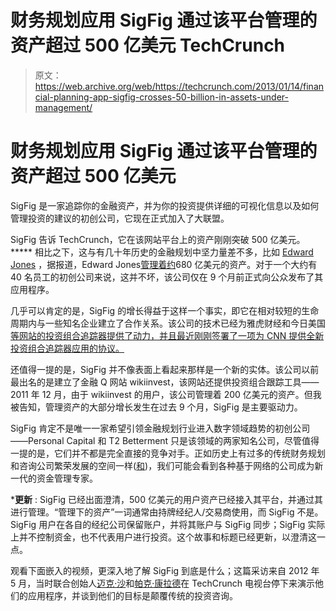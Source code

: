 # 财务规划应用 SigFig 通过该平台管理的资产超过 500 亿美元 TechCrunch

> 原文：<https://web.archive.org/web/https://techcrunch.com/2013/01/14/financial-planning-app-sigfig-crosses-50-billion-in-assets-under-management/>

# 财务规划应用 SigFig 通过该平台管理的资产超过 500 亿美元

SigFig 是一家追踪你的金融资产，并为你的投资提供详细的可视化信息以及如何管理投资的建议的初创公司，它现在正式加入了大联盟。

SigFig 告诉 TechCrunch，它在该网站平台上的资产刚刚突破 500 亿美元。 ***** 相比之下，这与有几十年历史的金融规划中坚力量差不多，比如 [Edward Jones](https://web.archive.org/web/20221224143750/https://www.edwardjones.com/cgi/getHTML.cgi?page=/index.html) ，据报道，Edward Jones[管理着约](https://web.archive.org/web/20221224143750/http://www.brightscope.com/financial-planning/firm/11/Edward-Jones/)680 亿美元的资产。对于一个大约有 40 名员工的初创公司来说，这并不坏，该公司仅在 9 个月前正式向公众发布了其应用程序。

几乎可以肯定的是，SigFig 的增长得益于这样一个事实，即它在相对较短的生命周期内与一些知名企业建立了合作关系。该公司的技术已经为雅虎财经和今日美国[等](https://web.archive.org/web/20221224143750/https://techcrunch.com/2012/09/17/sigfig-usa-today-redesign-portfolio-tracker-partnership/)[网站的投资组合追踪器提供了动力，并且最近刚刚签署了一项为 CNN 提供全新投资组合追踪器应用的协议。](https://web.archive.org/web/20221224143750/https://techcrunch.com/2012/10/17/sigfig-yahoo-finance/)

还值得一提的是，SigFig 并不像表面上看起来那样是一个新的实体。该公司以前最出名的是建立了金融 Q 网站 wikiinvest，该网站还提供投资组合跟踪工具——2011 年 12 月，由于 wikiinvest 的用户，该公司管理着 200 亿美元的资产。但我被告知，管理资产的大部分增长发生在过去 9 个月，SigFig 是主要驱动力。

SigFig 肯定不是唯一一家希望引领金融规划行业进入数字领域趋势的初创公司——Personal Capital 和 T2 Betterment 只是该领域的两家知名公司，尽管值得一提的是，它们并不都是完全直接的竞争对手。正如历史上有过多的传统财务规划和咨询公司繁荣发展的空间一样([和](https://web.archive.org/web/20221224143750/http://www.theskilledinvestor.com/wp/the-financial-services-industry-is-still-the-largest-sp-500-sector-even-after-the-collapse-of-its-stock-values-255.htm))，我们可能会看到各种基于网络的公司成为新一代的资金管理专家。

***更新** : SigFig 已经出面澄清，500 亿美元的用户资产已经接入其平台，并通过其进行管理。“管理下的资产”一词通常由持牌经纪人/交易商使用，而 SigFig 不是。SigFig 用户在各自的经纪公司保留账户，并将其账户与 SigFig 同步；SigFig 实际上并不控制资金，也不代表用户进行投资。这个故事和标题已经更新，以澄清这一点。

观看下面嵌入的视频，更深入地了解 SigFig 到底是什么；这篇采访来自 2012 年 5 月，当时联合创始人[迈克·沙](https://web.archive.org/web/20221224143750/http://www.crunchbase.com/person/mike-sha)和[帕克·康拉德](https://web.archive.org/web/20221224143750/http://www.crunchbase.com/person/parker-conrad)在 TechCrunch 电视台停下来演示他们的应用程序，并谈到他们的目标是颠覆传统的投资咨询。